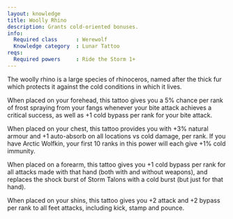 ```yaml
---
layout: knowledge
title: Woolly Rhino
description: Grants cold-oriented bonuses.
info:
  Required class      : Werewolf
  Knowledge category  : Lunar Tattoo
reqs:
  Required powers     : Ride the Storm 1+
---
```


The woolly rhino is a large species of rhinoceros, named after the thick fur 
which protects it against the cold conditions in which it lives.

When placed on your forehead, this tattoo gives you a 5% chance per rank of 
frost spraying from your fangs whenever your bite attack achieves a critical
success, as well as +1 cold bypass per rank for your bite attack.

When placed on your chest, this tattoo provides you with +3% natural armour and
+1 auto-absorb on all locations vs cold damage, per rank.  If you have Arctic 
Wolfkin, your first 10 ranks in this power will each give +1% cold immunity.

When placed on a forearm, this tattoo gives you +1 cold bypass per rank for all
attacks made with that hand (both with and without weapons), and replaces the 
shock burst of Storm Talons with a cold burst (but just for that hand).

When placed on your shins, this tattoo gives you +2 attack and +2 bypass per 
rank to all feet attacks, including kick, stamp and pounce.
